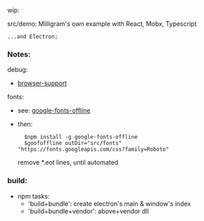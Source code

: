  wip:

 src/demo: Milligram's own example with React, Mobx, Typescript
    
    ...and Electron;

### Notes:

debug:  
-    [browser-support](https://www.npmjs.com/package/debug#browser-support)

fonts:  
- see: [google-fonts-offline](https://github.com/makovich/google-fonts-offline)  
- then: 

        $npm install -g google-fonts-offline
        $goofoffline outDir="src/fonts" "https://fonts.googleapis.com/css?family=Roboto"

  remove *.eot lines, until automated

### build: 

- npm tasks: 
    - 'build+bundle': create electron's main & window's index
    - 'build+bundle+vendor': above+vendor dll 

